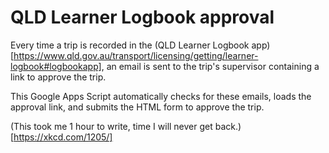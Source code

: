 # QLD Learner Logbook approval
Every time a trip is recorded in the (QLD Learner Logbook app)[https://www.qld.gov.au/transport/licensing/getting/learner-logbook#logbookapp], an email is sent to the trip's supervisor containing a link to approve the trip.

This Google Apps Script automatically checks for these emails, loads the approval link, and submits the HTML form to approve the trip. 

(This took me 1 hour to write, time I will never get back.)[https://xkcd.com/1205/]
